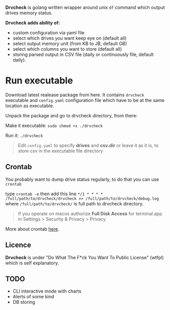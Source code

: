 **Drvcheck** is golang written wrapper around unix `df` command which output drives memory status.

**Drvcheck adds ability of:**
- custom configuration via yaml file
- select which drives you want keep eye on (default all)
- select output memory unit (from KB to JB, default GB)
- select which columns you want to store (default all)
- storing parsed output in CSV file (daily or continuously file, default daily).

# Run executable
Download latest realease package from here.
It contains `drvcheck` executable and `config.yaml` configuration file which have to be at the same location as executable.

Unpack the package and go to drvcheck directory, from there:

Make it executable:
`sudo chmod +x ./drvcheck`

Run it:
`./drvcheck`

> Edit `config.yaml` to specify **drives** and **csv.dir** or leave it as it is, to store csv in the executable file directory

## Crontab

You probably want to dump drive status regularly, to do that you can use `crontab`

type `crontab -e` then add this line
`*/1 * * * * /full/path/to/drvcheck/drvcheck >> /full/path/to/drvcheck/debug.log` 
where `/full/path/to/drvcheck/` is full path to drvcheck directory.

> If you operate on macos authorize **Full Disk Access** for terminal.app in Settings > Security & Privacy > Privacy



More about crontab [here](https://man7.org/linux/man-pages/man5/crontab.5.html "here").


## Licence
**Drvcheck** is under "Do What The F*ck You Want To Public License" (wtfpl) which is self explanatory.


## TODO
- CLI interactive mode with charts
- Alerts of some kind
- DB storing



